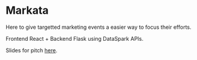 # Markata

Here to give targetted marketing events a easier way to focus their efforts.

Frontend React + Backend Flask using DataSpark APIs.

Slides for pitch [here](https://docs.google.com/presentation/d/1JjSpmnY1aoJc4wSgQy7dZ59e3VwwJQpNIH9eAYrY1Ak/edit?usp=sharing).
